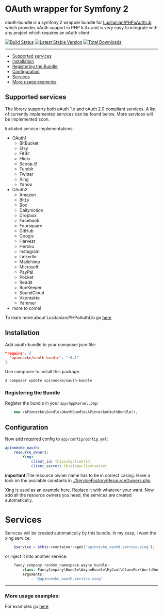 # OAuth wrapper for Symfony 2

oauth-bundle is a symfony 2 wrapper bundle for [Lusitanian/PHPoAuthLib](https://github.com/Lusitanian/PHPoAuthLib) 
which provides oAuth support in PHP 5.3+ and is very easy to integrate with any project which requires an oAuth client.

[![Build Status](https://api.travis-ci.org/apinnecke/OAuthBundle.png?branch=master)](https://travis-ci.org/APinneckeOAuthBundle)
[![Latest Stable Version](https://poser.pugx.org/apinnecke/oauth-bundle/v/stable.png)](https://packagist.org/packages/apinnecke/oauth-bundle)
[![Total Downloads](https://poser.pugx.org/apinnecke/oauth-bundle/downloads.png)](https://packagist.org/packages/apinnecke/oauth-bundle)

---
 
- [Supported services](#supported-services)
- [Installation](#installation)
- [Registering the Bundle](#registering-the-bundle)
- [Configuration](#configuration)
- [Services](#services)
- [More usage examples](#more-usage-examples)

## Supported services

The library supports both oAuth 1.x and oAuth 2.0 compliant services. A list of currently implemented services can be found below. More services will be implemented soon.

Included service implementations:

 - OAuth1
    - BitBucket
    - Etsy
    - FitBit
    - Flickr
    - Scoop.it!
    - Tumblr
    - Twitter
    - Xing
    - Yahoo
 - OAuth2
    - Amazon
    - BitLy
    - Box
    - Dailymotion
    - Dropbox
    - Facebook
    - Foursquare
    - GitHub
    - Google
    - Harvest
    - Heroku
    - Instagram
    - LinkedIn
    - Mailchimp
    - Microsoft
    - PayPal
    - Pocket
    - Reddit
    - RunKeeper
    - SoundCloud
    - Vkontakte
    - Yammer
- more to come!

To learn more about Lusitanian/PHPoAuthLib go [here](https://github.com/Lusitanian/PHPoAuthLib) 

## Installation

Add oauth-bundle to your composer.json file:

```json
"require": {
  "apinnecke/oauth-bundle": "~0.1"
}
```

Use composer to install this package.

```
$ composer update apinnecke/oauth-bundle
```

### Registering the Bundle

Register the bundle in your ```app/AppKernel.php```:

```php
    new \APinnecke\Bundle\OAuthBundle\APinneckeOAuthBundle(),
```

## Configuration

Now add required config to ```app/config/config.yml```: 

```yaml
apinnecke_oauth:
    resource_owners:
        Xing:
            client_id: thisismyclientid
            client_secret: thisismyclientsecret
```

**important**:The resource owner name has to be in correct casing. Have a look on the available constants in [./ServiceFactory/ResourceOwners.php](/blob/master/ServiceFactory/ResourceOwners.php)

Xing is used as an example here. Replace it with whatever your want. Now add all the resource owners you need, the services are created automatically.

# Services

Services will be created automatically by this bundle. In my case, i want the xing service:
 
```php
    $service = $this->container->get('apinnecke_oauth.service.xing');
```

or inject it into another service:

```php
    fancy_company.random_namespace.wayne_bundle:
        class: FancyCompany\Bundle\WayneBundle\MyCool\ClassFor\WorldDominance
        arguments:
            - "@apinnecke_oauth.service.xing"
```

---

### More usage examples:

For examples go [here](https://github.com/Lusitanian/PHPoAuthLib/tree/master/examples)

